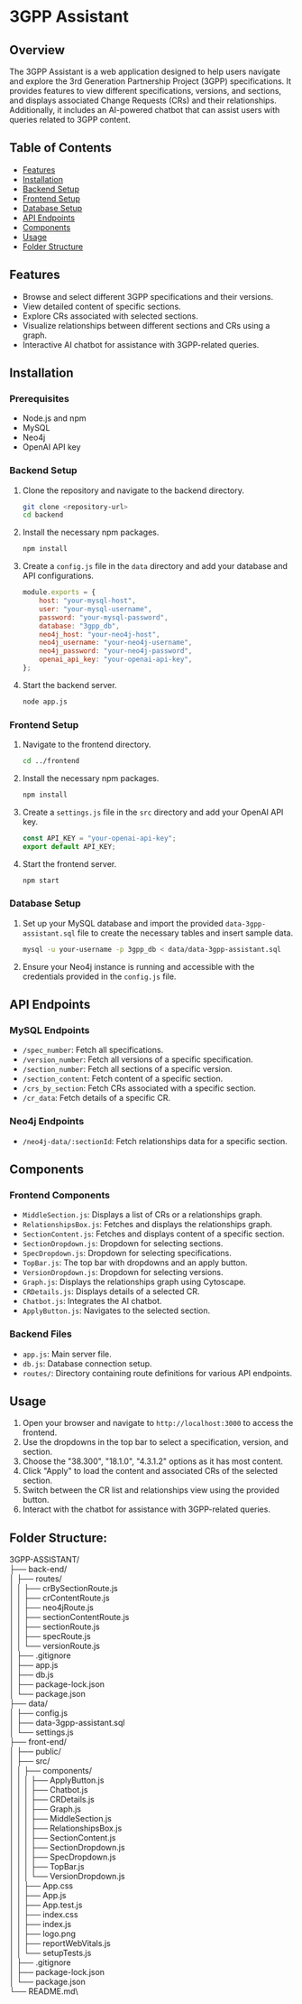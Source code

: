 # 3GPP Assistant

## Overview
The 3GPP Assistant is a web application designed to help users navigate and explore the 3rd Generation Partnership Project (3GPP) specifications. It provides features to view different specifications, versions, and sections, and displays associated Change Requests (CRs) and their relationships. Additionally, it includes an AI-powered chatbot that can assist users with queries related to 3GPP content.

## Table of Contents
- [Features](#features)
- [Installation](#installation)
- [Backend Setup](#backend-setup)
- [Frontend Setup](#frontend-setup)
- [Database Setup](#database-setup)
- [API Endpoints](#api-endpoints)
- [Components](#components)
- [Usage](#usage)
- [Folder Structure](#folder-structure)

## Features
- Browse and select different 3GPP specifications and their versions.
- View detailed content of specific sections.
- Explore CRs associated with selected sections.
- Visualize relationships between different sections and CRs using a graph.
- Interactive AI chatbot for assistance with 3GPP-related queries.

## Installation

### Prerequisites
- Node.js and npm
- MySQL
- Neo4j
- OpenAI API key

### Backend Setup

1. Clone the repository and navigate to the backend directory.
    ```bash
    git clone <repository-url>
    cd backend
    ```

2. Install the necessary npm packages.
    ```bash
    npm install
    ```

3. Create a `config.js` file in the `data` directory and add your database and API configurations.
    ```javascript
    module.exports = {
        host: "your-mysql-host",
        user: "your-mysql-username",
        password: "your-mysql-password",
        database: "3gpp_db",
        neo4j_host: "your-neo4j-host",
        neo4j_username: "your-neo4j-username",
        neo4j_password: "your-neo4j-password",
        openai_api_key: "your-openai-api-key",
    };
    ```

4. Start the backend server.
    ```bash
    node app.js
    ```

### Frontend Setup

1. Navigate to the frontend directory.
    ```bash
    cd ../frontend
    ```

2. Install the necessary npm packages.
    ```bash
    npm install
    ```

3. Create a `settings.js` file in the `src` directory and add your OpenAI API key.
    ```javascript
    const API_KEY = "your-openai-api-key";
    export default API_KEY;
    ```

4. Start the frontend server.
    ```bash
    npm start
    ```

### Database Setup

1. Set up your MySQL database and import the provided `data-3gpp-assistant.sql` file to create the necessary tables and insert sample data.
    ```bash
    mysql -u your-username -p 3gpp_db < data/data-3gpp-assistant.sql
    ```

2. Ensure your Neo4j instance is running and accessible with the credentials provided in the `config.js` file.

## API Endpoints

### MySQL Endpoints
- `/spec_number`: Fetch all specifications.
- `/version_number`: Fetch all versions of a specific specification.
- `/section_number`: Fetch all sections of a specific version.
- `/section_content`: Fetch content of a specific section.
- `/crs_by_section`: Fetch CRs associated with a specific section.
- `/cr_data`: Fetch details of a specific CR.

### Neo4j Endpoints
- `/neo4j-data/:sectionId`: Fetch relationships data for a specific section.

## Components

### Frontend Components
- `MiddleSection.js`: Displays a list of CRs or a relationships graph.
- `RelationshipsBox.js`: Fetches and displays the relationships graph.
- `SectionContent.js`: Fetches and displays content of a specific section.
- `SectionDropdown.js`: Dropdown for selecting sections.
- `SpecDropdown.js`: Dropdown for selecting specifications.
- `TopBar.js`: The top bar with dropdowns and an apply button.
- `VersionDropdown.js`: Dropdown for selecting versions.
- `Graph.js`: Displays the relationships graph using Cytoscape.
- `CRDetails.js`: Displays details of a selected CR.
- `Chatbot.js`: Integrates the AI chatbot.
- `ApplyButton.js`: Navigates to the selected section.

### Backend Files
- `app.js`: Main server file.
- `db.js`: Database connection setup.
- `routes/`: Directory containing route definitions for various API endpoints.

## Usage

1. Open your browser and navigate to `http://localhost:3000` to access the frontend.
2. Use the dropdowns in the top bar to select a specification, version, and section.
3. Choose the "38.300", "18.1.0", "4.3.1.2" options as it has most content.
4. Click "Apply" to load the content and associated CRs of the selected section.
5. Switch between the CR list and relationships view using the provided button.
6. Interact with the chatbot for assistance with 3GPP-related queries.

## Folder Structure:

3GPP-ASSISTANT/\
├── back-end/\
│   ├── routes/\
│   │   ├── crBySectionRoute.js\
│   │   ├── crContentRoute.js\
│   │   ├── neo4jRoute.js\
│   │   ├── sectionContentRoute.js\
│   │   ├── sectionRoute.js\
│   │   ├── specRoute.js\
│   │   └── versionRoute.js\
│   ├── .gitignore\
│   ├── app.js\
│   ├── db.js\
│   ├── package-lock.json\
│   └── package.json\
├── data/\
│   ├── config.js\
│   ├── data-3gpp-assistant.sql\
│   └── settings.js\
├── front-end/\
│   ├── public/\
│   ├── src/\
│   │   ├── components/\
│   │   │   ├── ApplyButton.js\
│   │   │   ├── Chatbot.js\
│   │   │   ├── CRDetails.js\
│   │   │   ├── Graph.js\
│   │   │   ├── MiddleSection.js\
│   │   │   ├── RelationshipsBox.js\
│   │   │   ├── SectionContent.js\
│   │   │   ├── SectionDropdown.js\
│   │   │   ├── SpecDropdown.js\
│   │   │   ├── TopBar.js\
│   │   │   └── VersionDropdown.js\
│   │   ├── App.css\
│   │   ├── App.js\
│   │   ├── App.test.js\
│   │   ├── index.css\
│   │   ├── index.js\
│   │   ├── logo.png\
│   │   ├── reportWebVitals.js\
│   │   └── setupTests.js\
│   ├── .gitignore\
│   ├── package-lock.json\
│   └── package.json\
└── README.md\

